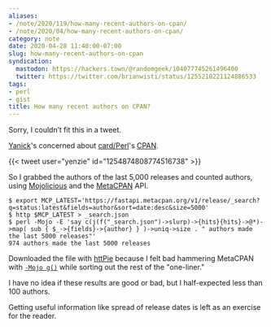 ```yaml
---
aliases:
- /note/2020/119/how-many-recent-authors-on-cpan/
- /note/2020/04/how-many-recent-authors-on-cpan/
category: note
date: 2020-04-28 11:40:00-07:00
slug: how-many-recent-authors-on-cpan
syndication:
  mastodon: https://hackers.town/@randomgeek/104077745261496400
  twitter: https://twitter.com/brianwisti/status/1255210221124886533
tags:
- perl
- gist
title: How many recent authors on CPAN?
---
```


Sorry, I couldn’t fit this in a tweet.

[Yanick](http://techblog.babyl.ca/)'s concerned about [card/Perl](../../../card/Perl.md)'s [CPAN](https://cpan.org).

{{\< tweet user="yenzie" id="1254874808774516738" >}}

So I grabbed the authors of the last 5,000 releases and counted authors, using [Mojolicious](https://mojolicious.org) and the [MetaCPAN](https://metacpan.org) API.

````console
$ export MCP_LATEST='https://fastapi.metacpan.org/v1/release/_search?q=status:latest&fields=author&sort=date:desc&size=5000'
$ http $MCP_LATEST > _search.json
$ perl -Mojo -E 'say c(j(f("_search.json")->slurp)->{hits}{hits}->@*)->map( sub { $_->{fields}->{author} } )->uniq->size . " authors made the last 5000 releases"'
974 authors made the last 5000 releases
````

Downloaded the file with [httPie](https://httpie.org/) because I felt bad hammering MetaCPAN with [`-Mojo g()`](https://mojolicious.org/perldoc/ojo#g) while sorting out the rest of the "one-liner."

I have no idea if these results are good or bad, but I half-expected less than 100 authors.

Getting useful information like spread of release dates is left as an exercise for the reader.
